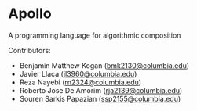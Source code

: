 # Apollo

A programming language for algorithmic composition

Contributors:
- Benjamin Matthew Kogan (bmk2130@columbia.edu)
- Javier Llaca (jl3960@columbia.edu)
- Reza Nayebi (rn2324@columbia.edu)
- Roberto Jose De Amorim (rja2139@columbia.edu)
- Souren Sarkis Papazian (ssp2155@columbia.edu)
